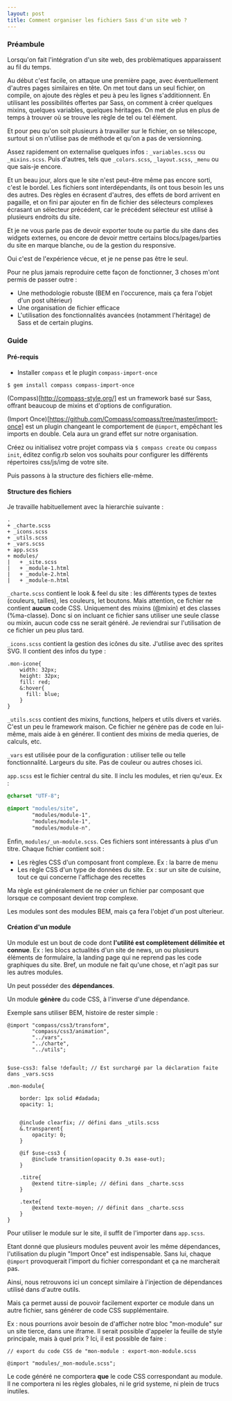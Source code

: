 ```yaml
---
layout: post
title: Comment organiser les fichiers Sass d'un site web ?
---
```


### Préambule

Lorsqu'on fait l'intégration d'un site web, des problèmatiques apparaissent au fil du temps.

Au début c'est facile, on attaque une première page, avec éventuellement d'autres pages similaires en tête. On met tout dans un seul fichier, on compile, on ajoute des règles et peu à peu les lignes s'additionnent. En utilisant les possibilités offertes par Sass, on comment à créer quelques mixins, quelques variables, quelques héritages. On met de plus en plus de temps à trouver où se trouve les règle de tel ou tel élément.

Et pour peu qu'on soit plusieurs à travailler sur le fichier, on se télescope, surtout si on n'utilise pas de méthode et qu'on a pas de versionning.

Assez rapidement on externalise quelques infos : ``_variables.scss`` ou ``_mixins.scss``. Puis d'autres, tels que ``_colors.scss``, ``_layout.scss``, ``_menu`` ou que sais-je encore.

Et un beau jour, alors que le site n'est peut-être même pas encore sorti, c'est le bordel. Les fichiers sont interdépendants, ils ont tous besoin les uns des autres. Des règles en écrasent d'autres, des effets de bord arrivent en pagaille, et on fini par ajouter en fin de fichier des sélecteurs complexes écrasant un sélecteur précédent, car le précédent sélecteur est utilisé à plusieurs endroits du site.

Et je ne vous parle pas de devoir exporter toute ou partie du site dans des widgets externes, ou encore de devoir mettre certains blocs/pages/parties du site en marque blanche, ou de la gestion du responsive.

Oui c'est de l'expérience vécue, et je ne pense pas être le seul.

Pour ne plus jamais reproduire cette façon de fonctionner, 3 choses m'ont permis de passer outre :

- Une methodologie robuste (BEM en l'occurence, mais ça fera l'objet d'un post ultérieur)
- Une organisation de fichier efficace
- L'utilisation des fonctionnalités avancées (notamment l'héritage) de Sass et de certain plugins.


### Guide


#### Pré-requis

- Installer ``compass`` et le plugin ``compass-import-once``

```$ gem install compass compass-import-once```
    

(Compass)[http://compass-style.org/] est un framework basé sur Sass, offrant beaucoup de mixins et d'options de configuration.

(Import Once)[https://github.com/Compass/compass/tree/master/import-once] est un plugin changeant le comportement de ``@import``, empêchant les imports en double. Cela aura un grand effet sur notre organisation.

Créez ou initialisez votre projet compass via ``$ compass create`` ou ``compass init``, éditez config.rb selon vos souhaits pour configurer les différents répertoires css/js/img de votre site.

Puis passons à la structure des fichiers elle-même.

#### Structure des fichiers

Je travaille habituellement avec la hierarchie suivante :

```
.
+ _charte.scss
+ _icons.scss
+ _utils.scss
+ _vars.scss
+ app.scss
+ modules/
|   + _site.scss
|   + _module-1.html
|   + _module-2.html
|   + _module-n.html
```

``_charte.scss`` contient le look & feel du site : les différents types de textes (couleurs, tailles), les couleurs, let boutons. Mais attention, ce fichier ne contient **aucun** code CSS. Uniquement des mixins (@mixin) et des classes (%ma-classe). Donc si on incluant ce fichier sans utiliser une seule classe ou mixin, aucun code css ne serait généré. Je reviendrai sur l'utilisation de ce fichier un peu plus tard.

``_icons.scss`` contient la gestion des icônes du site. J'utilise avec des sprites SVG. Il contient des infos du type :

```
.mon-icone{
    width: 32px;
    height: 32px;
    fill: red;
    &:hover{
      fill: blue;
    }
}
```

``_utils.scss`` contient des mixins, functions, helpers et utils divers et variés. C'est un peu le framework maison. Ce fichier ne génère pas de code en lui-même, mais aide à en générer. Il contient des mixins de media queries, de calculs, etc.

``_vars`` est utilisée pour de la configuration : utiliser telle ou telle fonctionnalité. Largeurs du site. Pas de couleur ou autres choses ici.

``app.scss`` est le fichier central du site. Il inclu les modules, et rien qu'eux. Ex : 


```sass
@charset "UTF-8";

@import "modules/site",
        "modules/module-1",
        "modules/module-1",
        "modules/module-n",

```

Enfin, ``modules/_un-module.scss``. Ces fichiers sont intéressants à plus d'un titre. Chaque fichier contient soit :

* Les règles CSS d'un composant front complexe. Ex : la barre de menu
* Les règle CSS d'un type de données du site. Ex : sur un site de cuisine, tout ce qui concerne l'affichage des recettes

Ma règle est généralement de ne créer un fichier par composant que lorsque ce composant devient trop complexe.

Les modules sont des modules BEM, mais ça fera l'objet d'un post ulterieur.


#### Création d'un module

Un module est un bout de code dont **l'utilité est complètement délimitée et connue**. Ex : les blocs actualités d'un site de news, un ou plusieurs éléments de formulaire, la landing page qui ne reprend pas les code graphiques du site. Bref, un module ne fait qu'une chose, et n'agit pas sur les autres modules.

Un peut posséder des **dépendances**.

Un module **génère** du code CSS, à l'inverse d'une dépendance.

Exemple sans utiliser BEM, histoire de rester simple :

```
@import "compass/css3/transform",
        "compass/css3/animation",
        "../vars",
        "../charte",
        "../utils";
        

$use-css3: false !default; // Est surchargé par la déclaration faite dans _vars.scss

.mon-module{

    border: 1px solid #dadada;
    opacity: 1;
    
    
    @include clearfix; // défini dans _utils.scss
    &.transparent{
        opacity: 0;
    }

    @if $use-css3 {
        @include transition(opacity 0.3s ease-out);
    }

    .titre{
        @extend titre-simple; // défini dans _charte.scss
    }
    
    .texte{
        @extend texte-moyen; // définit dans _charte.scss
    }
}
```

Pour utiliser le module sur le site, il suffit de l'importer dans ``app.scss``.

Etant donné que plusieurs modules peuvent avoir les même dépendances, l'utilisation du plugin "Import Once" est indispensable. Sans lui, chaque ``@import`` provoquerait l'import du fichier correspondant et ça ne marcherait pas.

Ainsi, nous retrouvons ici un concept similaire à l'injection de dépendances utilisé dans d'autre outils.

Mais ça permet aussi de pouvoir facilement exporter ce module dans un autre fichier, sans générer de code CSS supplémentaire.

Ex : nous pourrions avoir besoin de d'afficher notre bloc "mon-module" sur un site tierce, dans une iframe. Il serait possible d'appeler la feuille de style principale, mais à quel prix ? Ici, il est possible de faire :

```
// export du code CSS de "mon-module : export-mon-module.scss

@import "modules/_mon-module.scss";

```

Le code généré ne comportera **que** le code CSS correspondant au module. Il ne comportera ni les règles globales, ni le grid systeme, ni plein de trucs inutiles.
